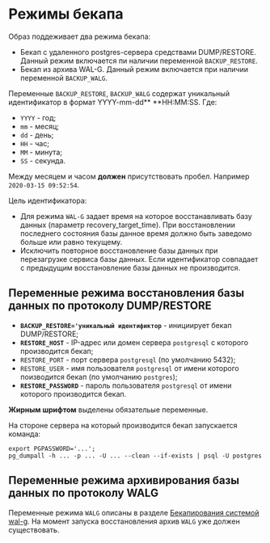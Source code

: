 # Режимы бекапа

Образ поддеживает два режима бекапа:
- Бекап с удаленного postgres-сервера средствами DUMP/RESTORE. Данный режим включается пи наличии переменной `BACKUP_RESTORE`.
- Бекап из архива WAL-G. Данный режим включается при наличии переменной `BACKUP_WALG`.

Переменные `BACKUP_RESTORE`, `BACKUP_WALG` содержат уникальный идентификатор
в формат YYYY-mm-dd** **HH:MM:SS.
Где:
- `YYYY` - год;
- `mm` - месяц;
- `dd` - день;
- `HH` - час;
- `MM` - минута;
- `SS` - секунда.

Между месяцем и часом **должен** присутствовать пробел.
Например `2020-03-15 09:52:54`.

Цель идентификатора: 
- Для режима `WAL-G` задает время на которое восстанавливать базу данных (параметр recovery_target_time). При восстановлении последнего состояния базы данное время должно быть заведомо больше или равно текущему.
- Исключить повторное восстановление базы данных при перезагрузке сервиса базы данных. Если идентификатор совпадает с предыдущим восстановление базы данных не производится.

## Переменные режима восстановления базы данных по протоколу DUMP/RESTORE

- **`BACKUP_RESTORE='уникальный идентификтор`** - инициирует бекап DUMP/RESTORE;
- **`RESTORE_HOST`** - IP-адрес или домен сервера `postgresql` с которого производится бекап;
- `RESTORE_PORT` - порт сервера `postgresql` (по умолчанию 5432);
- `RESTORE_USER` - имя пользователя `postgresql` от имени которого поизводится бекап (по умолчанию `postgres`);
- **`RESTORE_PASSWORD`** - пароль пользователя `postgresql` от имени которого производится бекап. 

**Жирным шрифтом** выделены обязательые переменные.

На стороне сервера на который производится бекап запускается команда:
```
export PGPASSWORD='...';
pg_dumpall -h ... -p ... -U ... --clean --if-exists | psql -U postgres
```

## Переменные режима архивирования базы данных по протоколу WALG

Переменные режима `WALG` описаны в разделе
[Бекапирования системой wal-g](walg_backup.md). 
На момент запуска восстановления архив `WALG` уже должен существовать.



